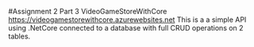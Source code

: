 #Assignment 2 Part 3 VideoGameStoreWithCore
https://videogamestorewithcore.azurewebsites.net
This is a a simple API using .NetCore connected to a database 
with full CRUD operations on 2 tables.
